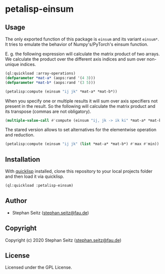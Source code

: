 # petalisp-einsum

## Usage

The only exported function of this package is `einsum` and its variant `einsum*`.
It tries to emulate the behavior of Numpy's/PyTorch's einsum function.

E. g. the following expression will calculate the matrix product of two arrays.
We calculate the product over the different axis indices and sum over non-unique indices.

```lisp
(ql:quickload :array-operations)
(defparameter *mat-a* (aops:rand '(4 3)))
(defparameter *mat-b* (aops:rand '(3 5)))

(petalisp:compute (einsum "ij jk" *mat-a* *mat-b*))
``` 

When you specify one or multiple results it will sum over axis specifiers not present in the result.
So the following will calculate the matrix product and its transpose (commas are not obligatory).

```lisp
(multiple-value-call #'compute (einsum "ij, jk -> ik ki" *mat-a* *mat-b*))
```

The stared version allows to set alternatives for the elementwise operation and reduction.

```lisp
(petalisp:compute (einsum "ij jk" (list *mat-a* *mat-b*) #'max #'min))
``` 

## Installation

With [quicklisp](https://www.quicklisp.org/beta/) installed, clone this
repository to your local projects folder and then load it via quicklisp.

```lisp
(ql:quickload :petalisp-einsum)
```

## Author

* Stephan Seitz (stephan.seitz@fau.de)

## Copyright

Copyright (c) 2020 Stephan Seitz (stephan.seitz@fau.de)

## License

Licensed under the GPL License.
